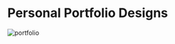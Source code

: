 # Personal Portfolio Designs

![portfolio](https://github.com/akiferenw/pportfolios/assets/120742728/7f8962ed-dbda-4b0e-b954-a5b95a680025)
